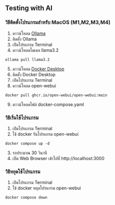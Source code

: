 ## Testing with AI

### วิธีติดตั้งโปรแกรมสำหรับ MacOS (M1,M2,M3,M4)
1) ดาวน์โหลด [Ollama](https://ollama.com/download/Ollama-darwin.zip)
2) ติดตั้ง Ollama
3) เปิดโปรแกรม Terminal
4) ดาวน์โหลดโมเดล llama3.2
```
ollama pull llama3.2
```
5) ดาวน์โหลด [Docker Desktop](https://desktop.docker.com/mac/main/arm64/Docker.dmg)
6) ติดตั้ง Docker Desktop
7) เปิดโปรแกรม Terminal
8) ดาวน์โหลด open-webui
```
docker pull ghcr.io/open-webui/open-webui:main
```
9) ดาวน์โหลดไฟล์ docker-compose.yaml

### วิธีเริ่มใช้โปรแกรม
1) เปิดโปรแกรม Terminal
2) ใช้ docker รันโปรแกรม open-webui
```
docker compose up -d
```
3) รอประมาณ 30 วินาที 
4) เปิด Web Browser เข้าไปที่ http://localhost:3000

### วิธีหยุดใช้โปรแกรม
1) เปิดโปรแกรม Terminal
2) ใช้ docker หยุดโปรแกรม open-webui
```
docker compose down
```